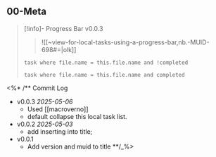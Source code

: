 ## 00-Meta

> [!info]- Progress Bar v0.0.3
> > ![[~view-for-local-tasks-using-a-progress-bar,nb.-MUID-698#=|olk]]
> ```dataview
> task where file.name = this.file.name and !completed
> ```
> > 
> ```dataview
> task where file.name = this.file.name and completed
> ```

<%* /** Commit Log
* v0.0.3 *2025-05-06*
	* Used [[macroverno]]
	* default collapse this local task list.
* v0.0.2 *2025-05-03*
	* add inserting into title;
* v0.0.1
	* Add version and muid to title 
**/_%>